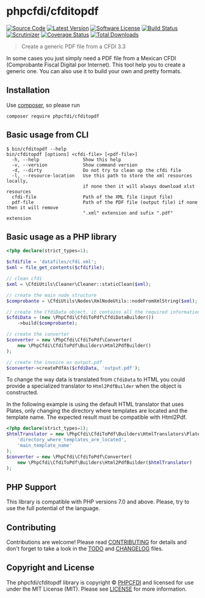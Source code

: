 # phpcfdi/cfditopdf

[![Source Code][badge-source]][source]
[![Latest Version][badge-release]][release]
[![Software License][badge-license]][license]
[![Build Status][badge-build]][build]
[![Scrutinizer][badge-quality]][quality]
[![Coverage Status][badge-coverage]][coverage]
[![Total Downloads][badge-downloads]][downloads]

> Create a generic PDF file from a CFDI 3.3

In some cases you just simply need a PDF file from a Mexican CFDI (Comprobante Fiscal Digital por Internet).
This tool help you to create a generic one. You can also use it to build your own and pretty formats.

## Installation

Use [composer](https://getcomposer.org/), so please run

```shell
composer require phpcfdi/cfditopdf
```

## Basic usage from CLI

```text
$ bin/cfditopdf --help
bin/cfditopdf [options] <cfdi-file> [<pdf-file>]
  -h, --help                Show this help
  -v, --version             Show command version
  -d, --dirty               Do not try to clean up the cfdi file
  -l, --resource-location   Use this path to store the xml resources locally,
                            if none then it will always download xlst resources
  cfdi-file                 Path of the XML file (input file)
  pdf-file                  Path of the PDF file (output file) if none then it will remove
                            ".xml" extension and sufix ".pdf" extension
```

## Basic usage as a PHP library

```php
<?php declare(strict_types=1);

$cfdifile = 'datafiles/cfdi.xml';
$xml = file_get_contents($cfdifile);

// clean cfdi
$xml = \CfdiUtils\Cleaner\Cleaner::staticClean($xml);

// create the main node structure
$comprobante = \CfdiUtils\Nodes\XmlNodeUtils::nodeFromXmlString($xml);

// create the CfdiData object, it contains all the required information
$cfdiData = (new \PhpCfdi\CfdiToPdf\CfdiDataBuilder())
    ->build($comprobante);

// create the converter
$converter = new \PhpCfdi\CfdiToPdf\Converter(
    new \PhpCfdi\CfdiToPdf\Builders\Html2PdfBuilder()
);

// create the invoice as output.pdf
$converter->createPdfAs($cfdiData, 'output.pdf');
```

To change the way data is translated from `CfdiData` to HTML you could provide a specialized translator to
`Html2PdfBuilder` when the object is constructed.

In the following example is using the default HTML translator that uses Plates, only changing the directory
where templates are located and the template name. The expected result must be compatible with Html2Pdf.

```php
<?php declare(strict_types=1);
$htmlTranslator = new \PhpCfdi\CfdiToPdf\Builders\HtmlTranslators\PlatesHtmlTranslator(
    'directory_where_templates_are_located',
    'main_template_name'
);
$converter = new \PhpCfdi\CfdiToPdf\Converter(
    new \PhpCfdi\CfdiToPdf\Builders\Html2PdfBuilder($htmlTranslator)
);
```

## PHP Support

This library is compatible with PHP versions 7.0 and above.
Please, try to use the full potential of the language.

## Contributing

Contributions are welcome! Please read [CONTRIBUTING][] for details
and don't forget to take a look in the [TODO][] and [CHANGELOG][] files.

## Copyright and License

The phpcfdi/cfditopdf library is copyright © [PHPCFDI](https://www.phpcfdi.com/)
and licensed for use under the MIT License (MIT). Please see [LICENSE][] for more information.

[contributing]: https://github.com/phpcfdi/cfditopdf/blob/master/CONTRIBUTING.md
[changelog]: https://github.com/phpcfdi/cfditopdf/blob/master/docs/CHANGELOG.md
[todo]: https://github.com/phpcfdi/cfditopdf/blob/master/docs/TODO.md

[source]: https://github.com/phpcfdi/cfditopdf
[release]: https://github.com/phpcfdi/cfditopdf/releases
[license]: https://github.com/phpcfdi/cfditopdf/blob/master/LICENSE
[build]: https://github.com/phpcfdi/cfditopdf/actions/workflows/build.yml?query=branch:master
[quality]: https://scrutinizer-ci.com/g/phpcfdi/cfditopdf/
[coverage]: https://scrutinizer-ci.com/g/phpcfdi/cfditopdf/code-structure/master/code-coverage/src
[downloads]: https://packagist.org/packages/phpcfdi/cfditopdf

[badge-source]: https://img.shields.io/badge/source-phpcfdi/cfditopdf-blue?style=flat-square
[badge-release]: https://img.shields.io/github/release/phpcfdi/cfditopdf?style=flat-square
[badge-license]: https://img.shields.io/github/license/phpcfdi/cfditopdf?style=flat-square
[badge-build]: https://img.shields.io/github/workflow/status/phpcfdi/cfditopdf/build/master?style=flat-square
[badge-quality]: https://img.shields.io/scrutinizer/g/phpcfdi/cfditopdf/master?style=flat-square
[badge-coverage]: https://img.shields.io/scrutinizer/coverage/g/phpcfdi/cfditopdf/master?style=flat-square
[badge-downloads]: https://img.shields.io/packagist/dt/phpcfdi/cfditopdf?style=flat-square
